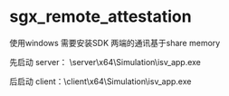# sgx_remote_attestation

使用windows 需要安装SDK 两端的通讯基于share memory

先启动 server： \server\x64\Simulation\isv_app.exe

后启动 client：\client\x64\Simulation\isv_app.exe